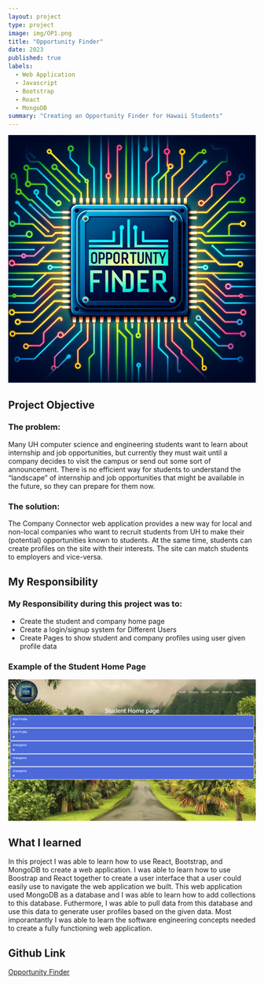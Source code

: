 ```yaml
---
layout: project
type: project
image: img/OP1.png
title: "Opportunity Finder"
date: 2023
published: true
labels:
  - Web Application
  - Javascript
  - Bootstrap
  - React
  - MongoDB
summary: "Creating an Opportunity Finder for Hawaii Students"
---
```


<img class="rounded mx-auto d-block" src="/img/OP1.png">

## Project Objective
### The problem: 
Many UH computer science and engineering students want to learn about internship and job opportunities, but currently they must wait until a company decides to visit the campus or send out some sort of announcement. There is no efficient way for students to understand the “landscape” of internship and job opportunities that might be available in the future, so they can prepare for them now.

### The solution: 
The Company Connector web application provides a new way for local and non-local companies who want to recruit students from UH to make their (potential) opportunities known to students. At the same time, students can create profiles on the site with their interests. The site can match students to employers and vice-versa.

## My Responsibility 
### My Responsibility during this project was to:
- Create the student and company home page
- Create a login/signup system for Different Users 
- Create Pages to show student and company profiles using user given profile data

### Example of the Student Home Page
<img class="rounded mx-auto d-block" src="/img/Spage.png">

## What I learned 
In this project I was able to learn how to use React, Bootstrap, and MongoDB to create a web application. I was able to learn how to use Boostrap and React together to create a user interface that a user could easily use to navigate the web application we built. This web application used MongoDB as a database and I was able to learn how to add collections to this database. Futhermore, I was able to pull data from this database and use this data to generate user profiles based on the given data. Most imporantantly I was able to learn the software engineering concepts needed to create a fully functioning web application. 

## Github Link
[Opportunity Finder](https://github.com/opportunity-finder/opportunity-finder-meteor)

